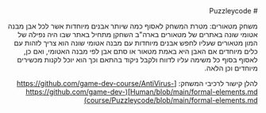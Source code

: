 <div dir='rtl' lang='he'>
# Puzzleycode

משחק מטאורים: מטרת המשחק לאסוף כמה שיותר אבנים מיוחדות אשר לכל אבן מבנה אטומי שונה באתרים של מטאורים בארה"ב השחקן מתחיל באתר שבו היה נפילה של המון מטאורים שעליו לחפש אבנים מיוחדות עם מבנה אטומי שונה הוא צריך לזהות עם כלים מיוחדים אם האבן היא באמת מטאור או סתם אבן לפי מבנה האטומי, ואם כן, לאסוף בסוף כל משימה עליו לדווח ולקבל ניקוד בהתאם וכך הוא יוכל לקנות מכשירים מיוחדים וכן הלאה.

להלן קישור לרכיבי המשחק: 
 [https://github.com/game-dev-course/AntiVirus-Human/blob/main/formal-elements.md](https://github.com/game-dev-course/Puzzleycode/blob/main/formal-elements.md)
</div>
